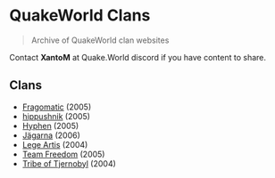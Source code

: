 # QuakeWorld Clans

> Archive of QuakeWorld clan websites

Contact **XantoM** at Quake.World discord if you have content to share.

## Clans

* [Fragomatic](https://archive.quake.world/clans/fragomatic/) (2005)
* [hippushnik](https://archive.quake.world/clans/hippushnik/) (2005)
* [Hyphen](https://archive.quake.world/clans/hyphen/hyphen.txt) (2005)
* [Jägarna](https://archive.quake.world/clans/jagarna/) (2006)
* [Lege Artis](https://archive.quake.world/clans/legeartis/) (2004)
* [Team Freedom](https://archive.quake.world/clans/team-freedom/) (2005)
* [Tribe of Tjernobyl](https://archive.quake.world/clans/tribe-of-tjernobyl/) (2004)
